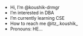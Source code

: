 - Hi, I’m @koushik-drmgr
- I’m interested in DBA
- I’m currently learning CSE
- How to reach me @itz_.koushik_
- Pronouns: HE...

<!---
koushik-drmgr/koushik-drmgr is a ✨ special ✨ repository because its `README.md` (this file) appears on your GitHub profile.
You can click the Preview link to take a look at your changes.
--->
